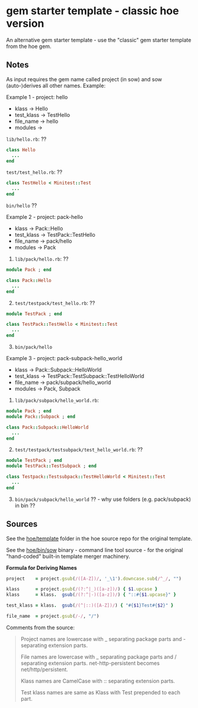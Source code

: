 # gem starter template - classic hoe version

An alternative gem starter template - use the "classic" gem starter template from the hoe gem.


## Notes

As input requires the gem name called project (in sow) and sow (auto-)derives all other names. Example:

Example 1 - project: hello

- klass -> Hello
- test_klass -> TestHello
- file_name -> hello
- modules -> 

`lib/hello.rb`: ??

```ruby
class Hello
  ...
end
```

`test/test_hello.rb`: ??

```ruby
class TestHello < Minitest::Test
  ...
end
```

`bin/hello`  ??


Example 2 - project: pack-hello

- klass -> Pack::Hello
- test_klass -> TestPack::TestHello
- file_name -> pack/hello
- modules -> Pack

1) `lib/pack/hello.rb`: ??

```ruby
module Pack ; end

class Pack::Hello
  ...
end
```

2) `test/testpack/test_hello.rb`: ??

```ruby
module TestPack ; end

class TestPack::TestHello < Minitest::Test
  ...
end
```

3) `bin/pack/hello`


Example 3 - project: pack-subpack-hello_world

- klass -> Pack::Subpack::HelloWorld
- test_klass -> TestPack::TestSubpack::TestHelloWorld
- file_name -> pack/subpack/hello_world
- modules -> Pack, Subpack

1) `lib/pack/subpack/hello_world.rb`:

```ruby
module Pack ; end
module Pack::Subpack ; end

class Pack::Subpack::HelloWorld
  ...
end
```

2) `test/testpack/testsubpack/test_hello_world.rb`: ??

```ruby
module TestPack ; end
module TestPack::TestSubpack ; end

class Testpack::Testsubpack::TestHelloWorld < Minitest::Test
  ...
end
```

3) `bin/pack/subpack/hello_world`  ??  - why use folders (e.g. pack/subpack) in bin ??



## Sources

See the [hoe/template](https://github.com/seattlerb/hoe/tree/master/template) folder in the hoe source repo
for the original template.

See the [hoe/bin/sow](https://github.com/seattlerb/hoe/blob/master/bin/sow) binary - command line tool source - for
the original "hand-coded" built-in template merger machinery.


**Formula for Deriving Names**

```ruby
project    = project.gsub(/([A-Z])/, '_\1').downcase.sub(/^_/, "")

klass      = project.gsub(/(?:^|_)([a-z])/) { $1.upcase }
klass      = klass.  gsub(/(?:^|-)([a-z])/) { "::#{$1.upcase}" }

test_klass = klass.  gsub(/(^|::)([A-Z])/) { "#{$1}Test#{$2}" }

file_name  = project.gsub(/-/, "/")
```

Comments from the source:

> Project names are lowercase with _ separating package parts and - separating extension parts.
>
> File names are lowercase with _ separating package parts and / separating
> extension parts.  net-http-persistent becomes net/http/persistent.
>
> Klass names are CamelCase with :: separating extension parts.
>
> Test klass names are same as Klass with Test prepended to each part.  
